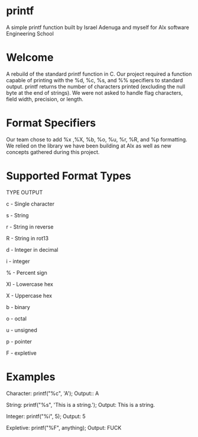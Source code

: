 # printf
 A simple printf function built by Israel Adenuga and myself for Alx software Engineering School

# Welcome

A rebuild of the standard printf function in C. Our project required a function capable of printing with the %d, %c, %s, and %% specifiers to standard output. printf returns the number of characters printed (excluding the null byte at the end of strings). We were not asked to handle flag characters, field width, precision, or length.


# Format Specifiers

Our team chose to add %x ,%X, %b, %o, %u, %r, %R, and %p formatting. We relied on the library we have been building at Alx as well as new concepts gathered during this project.

# Supported Format Types

 TYPE	OUTPUT                                                                              

c	- Single character                                                                      

s	- String                                                                                

r	- String in reverse                                                                     

R	- String in rot13                                                                       

d	- Integer in decimal                                                                    

i	- integer                                                                               

%	- Percent sign                                                                          

Xl	- Lowercase hex                                                                         

X	- Uppercase hex                                                                         

b	- binary                                                                                

o	- octal                                                                                 

u	- unsigned                                                                              

p	- pointer                                                                               

F	- expletive


# Examples

Character: printf("%c", 'A'); Output:: A

String: printf("%s", 'This is a string.'); Output: This is a string.

Integer: printf("%i", 5); Output: 5

Expletive: printf("%F", anything); Output: FUCK
